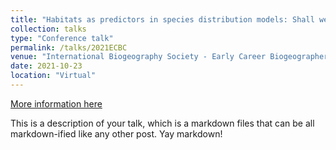 ```yaml
---
title: "Habitats as predictors in species distribution models: Shall we use continuous or binary data?"
collection: talks
type: "Conference talk"
permalink: /talks/2021ECBC
venue: "International Biogeography Society - Early Career Biogeographers Conference"
date: 2021-10-23
location: "Virtual"
---
```


[More information here](http://example2.com)

This is a description of your talk, which is a markdown files that can be all markdown-ified like any other post. Yay markdown!
